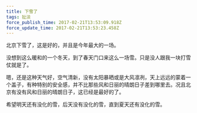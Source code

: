 ```yaml
---
title: 下雪了
tags: 扯淡
force_publish_time: 2017-02-21T13:53:09.918Z
force_update_time: 2017-02-21T13:53:23.458Z
---
```


北京下雪了，这是好的，并且是今年最大的一场。

没想到这么暖和的一个冬天，到了春天门口来这么一场雪。只是没人跟我一块打雪仗就是了。

嗯，还是这种天气好，空气清新，没有太阳暴晒或是大风凛冽，天上远远的蒙着一个盖子，有种特别的安全感，并不比那些风和日丽的晴朗日子差到哪里去。况且北京有没有风和日丽的晴朗日子，这已经是最好的了。

希望明天还有没化的雪，后天没有没化的雪，直到夏天还有没化的雪。
